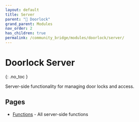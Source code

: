 ```yaml
---
layout: default
title: Server
parent: "🚪 Doorlock"
grand_parent: Modules
nav_order: 2
has_children: true
permalink: /community_bridge/modules/doorlock/server/
---
```


# Doorlock Server
{: .no_toc }

Server-side functionality for managing door locks and access.

## Pages

- [Functions](/community_bridge/modules/doorlock/server/functions/) - All server-side functions